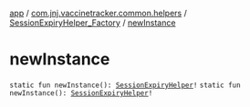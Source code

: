 [app](../../index.md) / [com.jnj.vaccinetracker.common.helpers](../index.md) / [SessionExpiryHelper_Factory](index.md) / [newInstance](./new-instance.md)

# newInstance

`static fun newInstance(): `[`SessionExpiryHelper`](../-session-expiry-helper/index.md)`!`
`static fun newInstance(): `[`SessionExpiryHelper`](../-session-expiry-helper/index.md)`!`